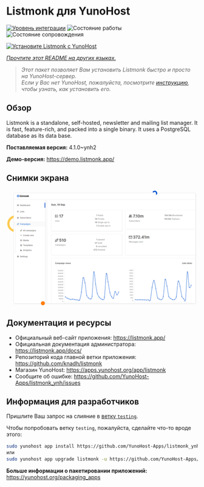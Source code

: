 <!--
Важно: этот README был автоматически сгенерирован <https://github.com/YunoHost/apps/tree/master/tools/readme_generator>
Он НЕ ДОЛЖЕН редактироваться вручную.
-->

# Listmonk для YunoHost

[![Уровень интеграции](https://dash.yunohost.org/integration/listmonk.svg)](https://ci-apps.yunohost.org/ci/apps/listmonk/) ![Состояние работы](https://ci-apps.yunohost.org/ci/badges/listmonk.status.svg) ![Состояние сопровождения](https://ci-apps.yunohost.org/ci/badges/listmonk.maintain.svg)

[![Установите Listmonk с YunoHost](https://install-app.yunohost.org/install-with-yunohost.svg)](https://install-app.yunohost.org/?app=listmonk)

*[Прочтите этот README на других языках.](./ALL_README.md)*

> *Этот пакет позволяет Вам установить Listmonk быстро и просто на YunoHost-сервер.*  
> *Если у Вас нет YunoHost, пожалуйста, посмотрите [инструкцию](https://yunohost.org/install), чтобы узнать, как установить его.*

## Обзор

Listmonk is a standalone, self-hosted, newsletter and mailing list manager. It is fast, feature-rich, and packed into a single binary. It uses a PostgreSQL database as its data base.


**Поставляемая версия:** 4.1.0~ynh2

**Демо-версия:** <https://demo.listmonk.app/>

## Снимки экрана

![Снимок экрана Listmonk](./doc/screenshots/screenshot.png)

## Документация и ресурсы

- Официальный веб-сайт приложения: <https://listmonk.app/>
- Официальная документация администратора: <https://listmonk.app/docs/>
- Репозиторий кода главной ветки приложения: <https://github.com/knadh/listmonk>
- Магазин YunoHost: <https://apps.yunohost.org/app/listmonk>
- Сообщите об ошибке: <https://github.com/YunoHost-Apps/listmonk_ynh/issues>

## Информация для разработчиков

Пришлите Ваш запрос на слияние в [ветку `testing`](https://github.com/YunoHost-Apps/listmonk_ynh/tree/testing).

Чтобы попробовать ветку `testing`, пожалуйста, сделайте что-то вроде этого:

```bash
sudo yunohost app install https://github.com/YunoHost-Apps/listmonk_ynh/tree/testing --debug
или
sudo yunohost app upgrade listmonk -u https://github.com/YunoHost-Apps/listmonk_ynh/tree/testing --debug
```

**Больше информации о пакетировании приложений:** <https://yunohost.org/packaging_apps>
